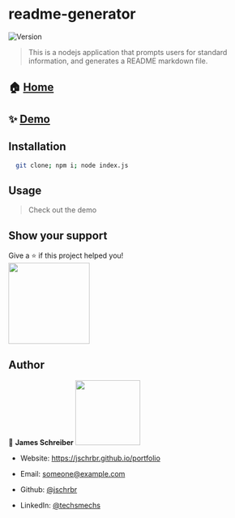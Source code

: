 
# readme-generator
<img alt="Version" src="https://img.shields.io/badge/version-0.1-blue.svg?cacheSeconds=2592000" />

> This is a nodejs application that prompts users for standard information, and generates a README markdown file.

## 🏠 [Home](https://github.com/jschrbr/readme-generator/)

## ✨ [Demo](https://jschrbr.github.io/readme-generator/)

## Installation
```sh
  git clone; npm i; node index.js
```

## Usage
  >Check out the demo


## Show your support
Give a ⭐️ if this project helped you!  
<a href="https://www.patreon.com/techsmechs">
  <img src="https://c5.patreon.com/external/logo/become_a_patron_button@2x.png" width="160">
</a>




## Author
👤 **James Schreiber**
<img src='https://avatars1.githubusercontent.com/u/19889730?v=4' width = "128px"/>

- Website: https://jschrbr.github.io/portfolio
- Email: someone@example.com
- Github: [@jschrbr](https://github.com/jschrbr)

- LinkedIn: [@techsmechs](https://linkedin.com/in/techsmechs)


